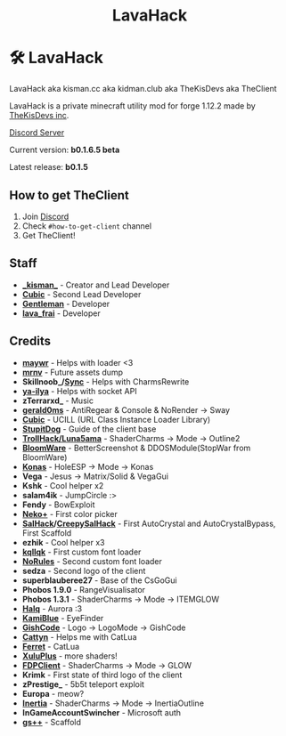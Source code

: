 <h1 align="center">LavaHack</h1>

# 🛠️ LavaHack
LavaHack aka kisman.cc aka kidman.club aka TheKisDevs aka TheClient

LavaHack is a private minecraft utility mod for forge 1.12.2 made by [TheKisDevs inc](https://github.com/TheKisDevs/).

[Discord Server](https://discord.gg/NNn7WXfkNB)

Current version: **b0.1.6.5 beta**

Latest release: **b0.1.5**

## How to get TheClient
1) Join [Discord](https://discord.gg/NNn7WXfkNB)
2) Check `#how-to-get-client` channel
3) Get TheClient!

## Staff
- [**\_kisman_**](https://github.com/kisman2000) - Creator and Lead Developer
- [**Cubic**](https://github.com/Cuubicc) - Second Lead Developer
- [**Gentleman**](https://github.com/GentlemanMC) - Developer
- [**lava_frai**](https://github.com/lavaFrai) - Developer

## Credits
- **[maywr](httis://github.com/maywr)** - Helps with loader <3
- **[mrnv](https://github.com/mr-nv)** - Future assets dump
- **Skillnoob_/[Sync](https://discord.gg/CpUReYwUCA)** - Helps with CharmsRewrite
- **[ya-ilya](https://github.com/ya-ilya)** - Helps with socket API
- **zTerrarxd_** - Music
- **[gerald0ms](https://github.com/gerald)** - AntiRegear & Console & NoRender -> Sway
- **[Cubic](https://github.com/Cuubicc)** - UCILL (URL Class Instance Loader Library)
- **[StupitDog](https://www.youtube.com/channel/UCBrAbDKYkJJR0bimvBvbw4A)** - Guide of the client base
- **[TrollHack/Luna5ama](https://github.com/Luna5ama/TrollHack)** - ShaderCharms -> Mode -> Outline2
- **[BloomWare](https://github.com/TheBreakery/Bloomware)** - BetterScreenshot & DDOSModule(StopWar from BloomWare)
- **[Konas](https://konasclient.com/)** - HoleESP -> Mode -> Konas
- **Vega** - Jesus -> Matrix/Solid & VegaGui
- **Kshk** - Cool helper x2
- **salam4ik** - JumpCircle :>
- **Fendy** - BowExploit
- **[Neko+](https://github.com/kisman2000/NekoPlus)** - First color picker
- **[SalHack](https://github.com/ionar2/spidermod)/[CreepySalHack](https://github.com/CreepyOrb924/creepy-salhack)** - First AutoCrystal and AutoCrystalBypass, First Scaffold
- **ezhik** - Cool helper x3
- **[kqllqk](https://github.com/kqlqk/)** - First custom font loader
- [**NoRules**](https://vk.com/nrclient) - Second custom font loader
- **sedza** - Second logo of the client
- **superblauberee27** - Base of the CsGoGui
- **Phobos 1.9.0** - RangeVisualisator
- **Phobos 1.3.1** - ShaderCharms -> Mode -> ITEMGLOW
- [**Halq**](https://github.com/Halqq) - Aurora :3
- [**KamiBlue**](https://github.com/kami-blue/) - EyeFinder
- **[GishCode](https://github.com/GishReloaded/Gish-Code-1.12.2)** - Logo -> LogoMode -> GishCode
- [**Cattyn**](https://github.com/cattyngmd/) - Helps me with CatLua
- [**Ferret**](https://github.com/cattyngmd/Ferret) - CatLua
- [**XuluPlus**](https://discord.gg/cenXRGfvRY) - more shaders!
- [**FDPClient**](https://github.com/UnlegitMC/FDPClient) - ShaderCharms -> Mode -> GLOW
- **Krimk** - First state of third logo of the client
- **zPrestige_** - 5b5t teleport exploit
- **Europa** - meow?
- [**Inertia**](https://inetriaclient.com) - ShaderCharms -> Mode -> InertiaOutline
- **InGameAccountSwincher** - Microsoft auth
- **[gs++](https://github.com/TechAle/gsplusplus)** - Scaffold
